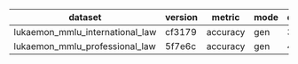 | dataset | version | metric | mode | q3b_ft_hf |
|----- | ----- | ----- | ----- | -----|
| lukaemon_mmlu_international_law | cf3179 | accuracy | gen | 3.31 |
| lukaemon_mmlu_professional_law | 5f7e6c | accuracy | gen | 4.24 |
